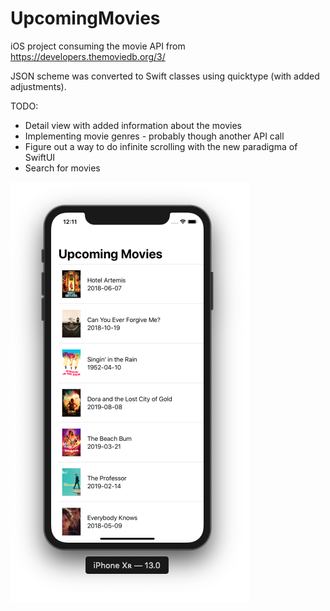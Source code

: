 # UpcomingMovies

iOS project consuming the movie API from https://developers.themoviedb.org/3/

JSON scheme was converted to Swift classes using quicktype (with added adjustments).

TODO:
- Detail view with added information about the movies
- Implementing movie genres - probably though another API call
- Figure out a way to do infinite scrolling with the new paradigma of SwiftUI
- Search for movies


![alt text](https://github.com/felipedelara/UpcomingMovies/blob/develop/screenshot.png)

